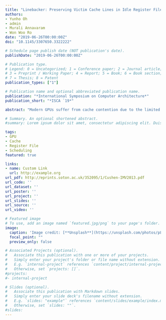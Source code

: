 ```yaml
---
title: "Linebacker: Preserving Victim Cache Lines in Idle Register Files of GPUs"
authors:
- Yunho Oh
- admin
- Murali Annavaram
- Won Woo Ro
date: "2019-06-26T00:00:00Z"
doi: "10.1145/3307650.3322222"

# Schedule page publish date (NOT publication's date).
publishDate: "2019-06-26T00:00:00Z"

# Publication type.
# Legend: 0 = Uncategorized; 1 = Conference paper; 2 = Journal article;
# 3 = Preprint / Working Paper; 4 = Report; 5 = Book; 6 = Book section;
# 7 = Thesis; 8 = Patent
publication_types: ["1"]

# Publication name and optional abbreviated publication name.
publication: "*International Symposium on Computer Architecture*"
publication_short: "*ISCA `19*"

abstract: "Modern GPUs suffer from cache contention due to the limited cache size that is shared across tens of concurrently running warps. To increase the per-warp cache size prior techniques proposed warp throttling which limits the number of active warps. Warp throttling leaves several registers to be dynamically unused whenever a warp is throttled. Given the stringent cache size limitation in GPUs this work proposes a new cache management technique named Linebacker (LB) that improves GPU performance by utilizing idle register file space as victim cache space. Whenever a CTA becomes inactive, linebacker backs up the registers of the throttled CTA to the off-chip memory. Then, linebacker utilizes the corresponding register file space as victim cache space. If any load instruction finds data in the victim cache line, the data is directly copied to the destination register through a simple register-register move operation. To further improve the efficiency of victim cache linebacker allocates victim cache space only to a select few load instructions that exhibit high data locality. Through a careful design of victim cache indexing and management scheme linebacker provides 29.0% of speedup compared to the previously proposed warp throttling techniques."

# Summary. An optional shortened abstract.
#summary: Lorem ipsum dolor sit amet, consectetur adipiscing elit. Duis posuere tellus ac #convallis placerat. Proin tincidunt magna sed ex sollicitudin condimentum.

tags:
- GPU
- Cache
- Register File
- Scheduling
featured: true

links:
- name: Custom Link
  url: http://example.org
url_pdf: http://eprints.soton.ac.uk/352095/1/Cushen-IMV2013.pdf
url_code: ''
url_dataset: ''
url_poster: ''
url_project: ''
url_slides: ''
url_source: ''
url_video: ''

# Featured image
# To use, add an image named `featured.jpg/png` to your page's folder. 
image:
  caption: 'Image credit: [**Unsplash**](https://unsplash.com/photos/pLCdAaMFLTE)'
  focal_point: ""
  preview_only: false

# Associated Projects (optional).
#   Associate this publication with one or more of your projects.
#   Simply enter your project's folder or file name without extension.
#   E.g. `internal-project` references `content/project/internal-project/index.md`.
#   Otherwise, set `projects: []`.
#projects:
#- internal-project

# Slides (optional).
#   Associate this publication with Markdown slides.
#   Simply enter your slide deck's filename without extension.
#   E.g. `slides: "example"` references `content/slides/example/index.md`.
#   Otherwise, set `slides: ""`.
#slides:
---
```

